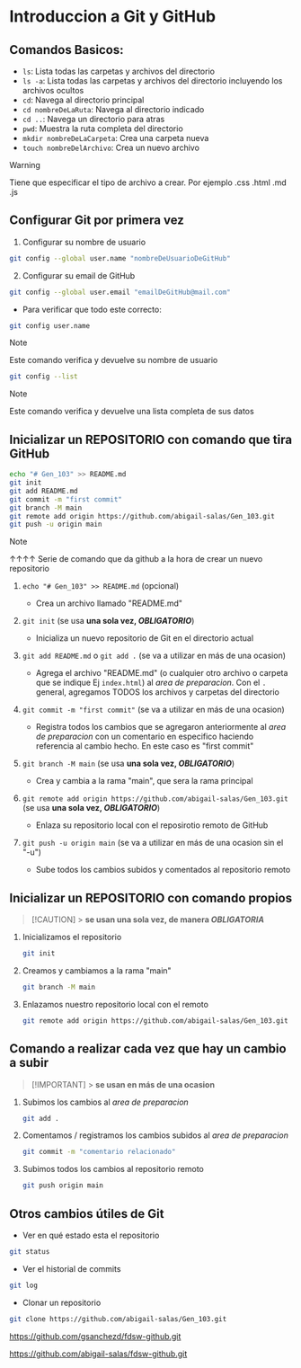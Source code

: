 # Introduccion a Git y GitHub

## Comandos Basicos:

- `ls`: Lista todas las carpetas y archivos del directorio
- `ls -a`: Lista todas las carpetas y archivos del directorio incluyendo los archivos ocultos
- `cd`: Navega al directorio principal
- `cd nombreDeLaRuta`: Navega al directorio indicado
- `cd ..`: Navega un directorio para atras
- `pwd`: Muestra la ruta completa del directorio
- `mkdir nombreDeLaCarpeta`: Crea una carpeta nueva
- `touch nombreDelArchivo`: Crea un nuevo archivo

> [!WARNING]
> Tiene que especificar el tipo de archivo a crear. Por ejemplo .css .html .md .js

## Configurar Git por primera vez

1. Configurar su nombre de usuario

```bash
git config --global user.name "nombreDeUsuarioDeGitHub"
```

2. Configurar su email de GitHub

```bash
git config --global user.email "emailDeGitHub@mail.com"
```

- Para verificar que todo este correcto:

```bash
git config user.name
```

> [!NOTE]
> Este comando verifica y devuelve su nombre de usuario

```bash
git config --list
```

> [!NOTE]
> Este comando verifica y devuelve una lista completa de sus datos

## Inicializar un REPOSITORIO con comando que tira GitHub

```bash
echo "# Gen_103" >> README.md
git init
git add README.md
git commit -m "first commit"
git branch -M main
git remote add origin https://github.com/abigail-salas/Gen_103.git
git push -u origin main
```

> [!NOTE]
> ↑↑↑↑ Serie de comando que da github a la hora de crear un nuevo repositorio

1. `echo "# Gen_103" >> README.md` (opcional)

   - Crea un archivo llamado "README.md"

2. `git init` (se usa **una sola vez, _OBLIGATORIO_**)

   - Inicializa un nuevo repositorio de Git en el directorio actual

3. `git add README.md` o `git add .` (se va a utilizar en más de una ocasion)

   - Agrega el archivo "README.md" (o cualquier otro archivo o carpeta que se indique Ej `index.html`) al _area de preparacion_. Con el `.` general, agregamos TODOS los archivos y carpetas del directorio

4. `git commit -m "first commit"` (se va a utilizar en más de una ocasion)

   - Registra todos los cambios que se agregaron anteriormente al _area de preparacion_ con un comentario en especifico haciendo referencia al cambio hecho. En este caso es "first commit"

5. `git branch -M main` (se usa **una sola vez, _OBLIGATORIO_**)

   - Crea y cambia a la rama "main", que sera la rama principal

6. `git remote add origin https://github.com/abigail-salas/Gen_103.git` (se usa **una sola vez, _OBLIGATORIO_**)

   - Enlaza su repositorio local con el reposirotio remoto de GitHub

7. `git push -u origin main` (se va a utilizar en más de una ocasion sin el "-u")

   - Sube todos los cambios subidos y comentados al repositorio remoto

## Inicializar un REPOSITORIO con comando propios

> [!CAUTION] > **se usan una sola vez, de manera _OBLIGATORIA_**

1. Inicializamos el repositorio

   ```bash
   git init
   ```

2. Creamos y cambiamos a la rama "main"

   ```bash
   git branch -M main
   ```

3. Enlazamos nuestro repositorio local con el remoto

   ```bash
   git remote add origin https://github.com/abigail-salas/Gen_103.git
   ```

## Comando a realizar cada vez que hay un cambio a subir

> [!IMPORTANT] > **se usan en más de una ocasion**

1. Subimos los cambios al _area de preparacion_

   ```bash
   git add .
   ```

2. Comentamos / registramos los cambios subidos al _area de preparacion_

   ```bash
   git commit -m "comentario relacionado"
   ```

3. Subimos todos los cambios al repositorio remoto

   ```bash
   git push origin main
   ```

## Otros cambios útiles de Git

- Ver en qué estado esta el repositorio

```bash
git status
```

- Ver el historial de commits

```bash
git log
```

- Clonar un repositorio

```bash
git clone https://github.com/abigail-salas/Gen_103.git
```

https://github.com/gsanchezd/fdsw-github.git

https://github.com/abigail-salas/fdsw-github.git
